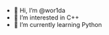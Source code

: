 - 👋 Hi, I’m @wor1da
- 👀 I’m interested in C++
- 🌱 I’m currently learning Python

<!---
wor1da/wor1da is a ✨ special ✨ repository because its `README.md` (this file) appears on your GitHub profile.
You can click the Preview link to take a look at your changes.
--->
